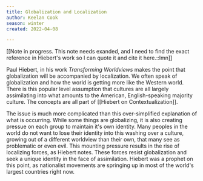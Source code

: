 ```yaml
---
title: Globalization and Localization
author: Keelan Cook
season: winter
created: 2022-04-08

---
```


[[Note in progress. This note needs exanded, and I need to find the exact reference in Hiebert's work so I can quote it and cite it here.::lmn]]

Paul Hiebert, in his work *Transforming Worldviews* makes the point that globalization will be accompanied by localization. We often speak of globalization and how the world is getting more like the Western world. There is this popular level assumption that cultures are all largely assimilating into what amounts to the American, English-speaking majority culture. The concepts are all part of [[Hiebert on Contextualization]].

The issue is much more complicated than this over-simplified explanation of what is occurring. While some things are globalizing, it is also creating pressue on each group to maintain it's own identity. Many peoples in the world do not want to lose their identity into this washing over a culture, growing out of a different worldview than their own, that many see as problematic or even evil. This mounting pressure results in the rise of localizing forces, as Hiebert notes. These forces resist globalization and seek a unique identity in the face of assimilation. Hiebert was a prophet on this point, as nationalist movements are springing up in most of the world's largest countries right now.

